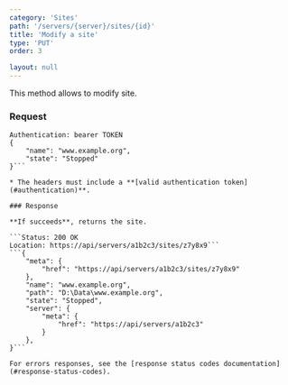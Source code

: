 ```yaml
---
category: 'Sites'
path: '/servers/{server}/sites/{id}'
title: 'Modify a site'
type: 'PUT'
order: 3

layout: null
---
```


This method allows to modify site.

### Request

```PUT /servers/a1b2c3/sites/z7y8x9
Authentication: bearer TOKEN
{
    "name": "www.example.org",
    "state": "Stopped"
}```

* The headers must include a **[valid authentication token](#authentication)**.

### Response

**If succeeds**, returns the site.

```Status: 200 OK
Location: https://api/servers/a1b2c3/sites/z7y8x9```
```{
    "meta": {
        "href": "https://api/servers/a1b2c3/sites/z7y8x9"
    },
    "name": "www.example.org",
    "path": "D:\Data\www.example.org",
    "state": "Stopped",
    "server": {
        "meta": {
            "href": "https://api/servers/a1b2c3"
        }
    },
}```

For errors responses, see the [response status codes documentation](#response-status-codes).
